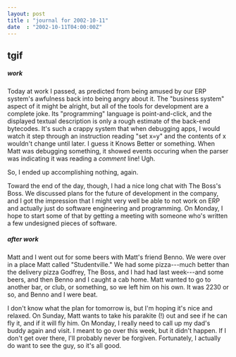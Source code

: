 ```yaml
---
layout: post
title : "journal for 2002-10-11"
date  : "2002-10-11T04:00:00Z"
---
```


## tgif

<h5>work</h5>Today at work I passed, as predicted from being amused by our ERP system's awfulness back into being angry about it.  The "business system" aspect of it might be alright, but all of the tools for development are a complete joke. Its "programming" language is point-and-click, and the displayed textual description is only a rough estimate of the back-end bytecodes.  It's such a crappy system that when debugging apps, I would watch it step through an instruction reading "set x=y" and the contents of x wouldn't change until later.  I guess it Knows Better or something.  When Matt was debugging something, it showed events occuring when the parser was indicating it was reading a <em>comment</em> line!  Ugh.

So, I ended up accomplishing nothing, again.

Toward the end of the day, though, I had a nice long chat with The Boss's Boss. We discussed plans for the future of development in the company, and I got the impression that I might very well be able to not work on ERP and actually just do software engineering and programming.  On Monday, I hope to start some of that by getting a meeting with someone who's written a few undesigned pieces of software.<h5>after work </h5>Matt and I went out for some beers with Matt's friend Benno.  We were over in a place Matt called "Studentville."  We had some pizza---much better than the delivery pizza Godfrey, The Boss, and I had had last week---and some beers, and then Benno and I caught a cab home.  Matt wanted to go to another bar, or club, or something, so we left him on his own.  It was 2230 or so, and Benno and I were beat.

I don't know what the plan for tomorrow is, but I'm hoping it's nice and relaxed.  On Sunday, Matt wants to take his parakite (!) out and see if he can fly it, and if it will fly him.  On Monday, I really need to call up my dad's buddy again and visit.  I meant to go over this week, but it didn't happen.  If I don't get over there, I'll probably never be forgiven.  Fortunately, I actually do want to see the guy, so it's all good.

